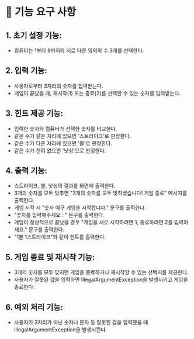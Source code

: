 # 🚀 기능 요구 사항

## 1. 초기 설정 기능:
   * 컴퓨터는 1부터 9까지의 서로 다른 임의의 수 3개를 선택한다.
## 2. 입력 기능:
   * 사용자로부터 3자리의 숫자를 입력받는다.
   * 게임이 끝났을 때, 재시작(1) 또는 종료(2)를 선택할 수 있는 숫자를 입력받는다.
## 3. 힌트 제공 기능:
   * 입력한 숫자와 컴퓨터가 선택한 숫자를 비교한다.
   * 같은 수가 같은 자리에 있으면 '스트라이크'로 판정한다.
   * 같은 수가 다른 자리에 있으면 '볼'로 판정한다.
   * 같은 수가 전혀 없으면 '낫싱'으로 판정한다.
## 4. 출력 기능:
   * 스트라이크, 볼, 낫싱의 결과를 화면에 출력한다.
   * 3개의 숫자를 모두 맞추면 "3개의 숫자를 모두 맞히셨습니다! 게임 종료" 메시지를 출력한다.
   * 게임 시작 시 "숫자 야구 게임을 시작합니다." 문구를 출력한다.
   * "숫자를 입력해주세요 : " 문구를 출력한다.
   * 게임이 정상적으로 끝났을 경우 "게임을 새로 시작하려면 1, 종료하려면 2를 입력하세요." 문구를 출력한다.
   * "1볼 1스트라이크"와 같이 힌트를 출력한다.
## 5. 게임 종료 및 재시작 기능:
   * 3개의 숫자를 모두 맞히면 게임을 종료하거나 재시작할 수 있는 선택지를 제공한다.
   * 사용자가 잘못된 값을 입력하면 IllegalArgumentException을 발생시키고 게임을 종료한다.
## 6. 예외 처리 기능:
   * 사용자가 3자리가 아닌 숫자나 문자 등 잘못된 값을 입력했을 때  IllegalArgumentException을 발생시킨다.
